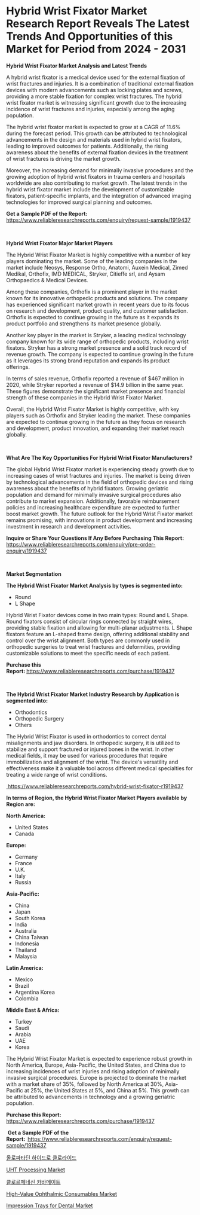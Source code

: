 <p><h1>Hybrid Wrist Fixator Market Research Report Reveals The Latest Trends And Opportunities of this Market for Period from 2024 - 2031</h1></p><p><strong>Hybrid Wrist Fixator Market Analysis and Latest Trends</strong></p>
<p><p>A hybrid wrist fixator is a medical device used for the external fixation of wrist fractures and injuries. It is a combination of traditional external fixation devices with modern advancements such as locking plates and screws, providing a more stable fixation for complex wrist fractures. The hybrid wrist fixator market is witnessing significant growth due to the increasing incidence of wrist fractures and injuries, especially among the aging population.</p><p>The hybrid wrist fixator market is expected to grow at a CAGR of 11.6% during the forecast period. This growth can be attributed to technological advancements in the design and materials used in hybrid wrist fixators, leading to improved outcomes for patients. Additionally, the rising awareness about the benefits of external fixation devices in the treatment of wrist fractures is driving the market growth.</p><p>Moreover, the increasing demand for minimally invasive procedures and the growing adoption of hybrid wrist fixators in trauma centers and hospitals worldwide are also contributing to market growth. The latest trends in the hybrid wrist fixator market include the development of customizable fixators, patient-specific implants, and the integration of advanced imaging technologies for improved surgical planning and outcomes.</p></p>
<p><strong>Get a Sample PDF of the Report:&nbsp;</strong> <a href="https://www.reliableresearchreports.com/enquiry/request-sample/1919437">https://www.reliableresearchreports.com/enquiry/request-sample/1919437</a></p>
<p>&nbsp;</p>
<p><strong>Hybrid Wrist Fixator Major Market Players</strong></p>
<p><p>The Hybrid Wrist Fixator Market is highly competitive with a number of key players dominating the market. Some of the leading companies in the market include Neosys, Response Ortho, Anatomi, Auxein Medical, Zimed Medikal, Orthofix, IMD MEDICAL, Stryker, Citieffe srl, and Aysam Orthopaedics & Medical Devices.</p><p>Among these companies, Orthofix is a prominent player in the market known for its innovative orthopedic products and solutions. The company has experienced significant market growth in recent years due to its focus on research and development, product quality, and customer satisfaction. Orthofix is expected to continue growing in the future as it expands its product portfolio and strengthens its market presence globally.</p><p>Another key player in the market is Stryker, a leading medical technology company known for its wide range of orthopedic products, including wrist fixators. Stryker has a strong market presence and a solid track record of revenue growth. The company is expected to continue growing in the future as it leverages its strong brand reputation and expands its product offerings.</p><p>In terms of sales revenue, Orthofix reported a revenue of $467 million in 2020, while Stryker reported a revenue of $14.9 billion in the same year. These figures demonstrate the significant market presence and financial strength of these companies in the Hybrid Wrist Fixator Market.</p><p>Overall, the Hybrid Wrist Fixator Market is highly competitive, with key players such as Orthofix and Stryker leading the market. These companies are expected to continue growing in the future as they focus on research and development, product innovation, and expanding their market reach globally.</p></p>
<p>&nbsp;</p>
<p><strong>What Are The Key Opportunities For Hybrid Wrist Fixator Manufacturers?</strong></p>
<p><p>The global Hybrid Wrist Fixator market is experiencing steady growth due to increasing cases of wrist fractures and injuries. The market is being driven by technological advancements in the field of orthopedic devices and rising awareness about the benefits of hybrid fixators. Growing geriatric population and demand for minimally invasive surgical procedures also contribute to market expansion. Additionally, favorable reimbursement policies and increasing healthcare expenditure are expected to further boost market growth. The future outlook for the Hybrid Wrist Fixator market remains promising, with innovations in product development and increasing investment in research and development activities.</p></p>
<p><strong>Inquire or Share Your Questions If Any Before Purchasing This Report:</strong> <a href="https://www.reliableresearchreports.com/enquiry/pre-order-enquiry/1919437">https://www.reliableresearchreports.com/enquiry/pre-order-enquiry/1919437</a></p>
<p>&nbsp;</p>
<p><strong>Market Segmentation</strong></p>
<p><strong>The Hybrid Wrist Fixator Market Analysis by types is segmented into:</strong></p>
<p><ul><li>Round</li><li>L Shape</li></ul></p>
<p><p>Hybrid Wrist Fixator devices come in two main types: Round and L Shape. Round fixators consist of circular rings connected by straight wires, providing stable fixation and allowing for multi-planar adjustments. L Shape fixators feature an L-shaped frame design, offering additional stability and control over the wrist alignment. Both types are commonly used in orthopedic surgeries to treat wrist fractures and deformities, providing customizable solutions to meet the specific needs of each patient.</p></p>
<p><strong>Purchase this Report:&nbsp;</strong><a href="https://www.reliableresearchreports.com/purchase/1919437">https://www.reliableresearchreports.com/purchase/1919437</a></p>
<p>&nbsp;</p>
<p><strong>The Hybrid Wrist Fixator Market Industry Research by Application is segmented into:</strong></p>
<p><ul><li>Orthodontics</li><li>Orthopedic Surgery</li><li>Others</li></ul></p>
<p><p>The Hybrid Wrist Fixator is used in orthodontics to correct dental misalignments and jaw disorders. In orthopedic surgery, it is utilized to stabilize and support fractured or injured bones in the wrist. In other medical fields, it may be used for various procedures that require immobilization and alignment of the wrist. The device's versatility and effectiveness make it a valuable tool across different medical specialties for treating a wide range of wrist conditions.</p></p>
<p><a href="https://www.reliableresearchreports.com/hybrid-wrist-fixator-r1919437">&nbsp;https://www.reliableresearchreports.com/hybrid-wrist-fixator-r1919437</a></p>
<p><strong>In terms of Region, the Hybrid Wrist Fixator Market Players available by Region are:</strong></p>
<p>
    <p> <strong> North America: </strong>
        <ul>
            <li>United States</li>
            <li>Canada</li>
        </ul>
        </p> 
    <p> <strong> Europe: </strong>
        <ul>
            <li>Germany</li>
            <li>France</li>
            <li>U.K.</li>
            <li>Italy</li>
            <li>Russia</li>
        </ul>
        </p> 
    <p> <strong> Asia-Pacific: </strong>
        <ul>
            <li>China</li>
            <li>Japan</li>
            <li>South Korea</li>
            <li>India</li>
            <li>Australia</li>
            <li>China Taiwan</li>
            <li>Indonesia</li>
            <li>Thailand</li>
            <li>Malaysia</li>
        </ul>
        </p> 
    <p> <strong> Latin America: </strong>
        <ul>
            <li>Mexico</li>
            <li>Brazil</li>
            <li>Argentina Korea</li>
            <li>Colombia</li>
        </ul>
        </p> 
    <p> <strong> Middle East & Africa: </strong>
        <ul>
            <li>Turkey</li>
            <li>Saudi</li>
            <li>Arabia</li>
            <li>UAE</li>
            <li>Korea</li>
        </ul>
    </p>
    </p>
<p><p>The Hybrid Wrist Fixator Market is expected to experience robust growth in North America, Europe, Asia-Pacific, the United States, and China due to increasing incidences of wrist injuries and rising adoption of minimally invasive surgical procedures. Europe is projected to dominate the market with a market share of 35%, followed by North America at 30%, Asia-Pacific at 25%, the United States at 5%, and China at 5%. This growth can be attributed to advancements in technology and a growing geriatric population.</p></p>
<p><strong>Purchase this Report: </strong><a href="https://www.reliableresearchreports.com/purchase/1919437">https://www.reliableresearchreports.com/purchase/1919437</a></p>
<p>&nbsp;<strong>Get a Sample PDF of the Report:&nbsp;&nbsp;</strong><a href="https://www.reliableresearchreports.com/enquiry/request-sample/1919437">https://www.reliableresearchreports.com/enquiry/request-sample/1919437</a></p>
<p><strong></strong></p>
<p><p><a href="https://github.com/ahmadrevanz10/Market-Research-Report-List-2/blob/main/346586077162.md">올로파타딘 하이드로 클로라이드</a></p><p><a href="https://medium.com/@fredyconn_73380/uht-processing-market-share-market-analysis-growth-trends-forecasts-for-period-from-2024-1c898aecf2ac">UHT Processing Market</a></p><p><a href="https://github.com/nigaleamar09/Market-Research-Report-List-2/blob/main/550616677163.md">클로르페네신 카바메이트</a></p><p><a href="https://github.com/FassouRP/Market-Research-Report-List-5/blob/main/high-value-ophthalmic-consumables-market.md">High-Value Ophthalmic Consumables Market</a></p><p><a href="https://github.com/dlwlxxqs71/Market-Research-Report-List-1/blob/main/impression-trays-for-dental-market.md">Impression Trays for Dental Market</a></p></p>